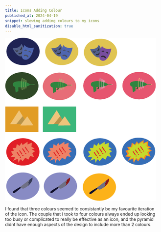 ```yaml
---
title: Icons Adding Colour
published_at: 2024-04-19
snippet: slowing adding colours to my icons
disable_html_sanitization: true
---
```


![set of 16 icons](/static/w07s2/Iconcolour.png)

I found that three colours seemed to consistantly be my favourite iteration of the icon. The couple that i took to four colours always ended up looking too busy or complicated to really be effective as an icon, and the pyramid didnt have enough aspects of the design to include more than 2 colours. 